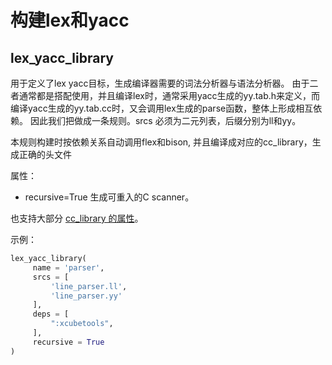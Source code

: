 # 构建lex和yacc #

## lex_yacc_library ##

用于定义了lex yacc目标，生成编译器需要的词法分析器与语法分析器。
由于二者通常都是搭配使用，并且编译lex时，通常采用yacc生成的yy.tab.h来定义，而编译yacc生成的yy.tab.cc时，又会调用lex生成的parse函数，整体上形成相互依赖。
因此我们把做成一条规则。srcs 必须为二元列表，后缀分别为ll和yy。

本规则构建时按依赖关系自动调用flex和bison, 并且编译成对应的cc_library，生成正确的头文件

属性：

- recursive=True 生成可重入的C scanner。

也支持大部分 [cc_library 的属性](cc.md#cc_library)。

示例：

```python
lex_yacc_library(
     name = 'parser',
     srcs = [
         'line_parser.ll',
         'line_parser.yy'
     ],
     deps = [
         ":xcubetools",
     ],
     recursive = True
)
```
